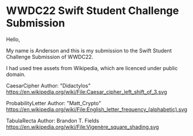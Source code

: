 #  WWDC22 Swift Student Challenge Submission

Hello,

My name is Anderson and this is my submission to the
Swift Student Challenge Submission of WWDC22.

I had used tree assets from Wikipedia, which are licenced under public domain.

CaesarCipher
Author: "Didactylos"
https://en.wikipedia.org/wiki/File:Caesar_cipher_left_shift_of_3.svg

ProbabilityLetter
Author: "Matt_Crypto"
https://en.wikipedia.org/wiki/File:English_letter_frequency_(alphabetic).svg

TabulaRecta
Author: Brandon T. Fields
https://en.wikipedia.org/wiki/File:Vigenère_square_shading.svg
